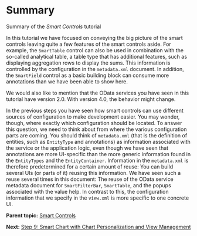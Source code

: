 <!-- loioec59a200c9dc482e995da6c7c892999f -->

# Summary

Summary of the *Smart Controls* tutorial

In this tutorial we have focused on conveying the big picture of the smart controls leaving quite a few features of the smart controls aside. For example, the `SmartTable` control can also be used in combination with the so-called analytical table, a table type that has additional features, such as displaying aggregation rows to display the sums. This information is controlled by the configuration in the `metadata.xml` document. In addition, the `SmartField` control as a basic building block can consume more annotations than we have been able to show here.

We would also like to mention that the OData services you have seen in this tutorial have version 2.0. With version 4.0, the behavior might change.

In the previous steps you have seen how smart controls can use different sources of configuration to make development easier. You may wonder, though, where exactly which configuration should be located. To answer this question, we need to think about from where the various configuration parts are coming. You should think of `metadata.xml` \(that is the definition of entities, such as `EntityType` and annotations\) as information associated with the service or the application logic, even though we have seen that annotations are more UI-specific than the more generic information found in the `EntityTypes` and the `EntityContainer`. Information in the `metadata.xml` is therefore predetermined for a certain amount of reuse: You can build several UIs \(or parts of it\) reusing this information. We have seen such a reuse several times in this document: The reuse of the OData service metadata document for `SmartFilterBar`, `SmartTable`, and the popups associated with the value help. In contrast to this, the configuration information that we specify in the `view.xml` is more specific to one concrete UI.

**Parent topic:** [Smart Controls](smart-controls-64bde9a.md "In this tutorial you learn how to work with smart controls.")

**Next:** [Step 9: Smart Chart with Chart Personalization and View Management](step-9-smart-chart-with-chart-personalization-and-view-management-0219b11.md "In this step, we will look at the SmartChart control with the chart personalization and in combination with the VariantManagement control that allow you to use complex graphics along with other smart control features.")

